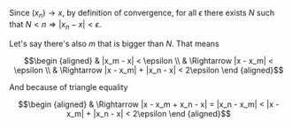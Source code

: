 Since $` (x_n) \rightarrow x `$, by definition of convergence, for all $` \epsilon`$ there exists $` N `$ such that $` N < n \Rightarrow |x_n - x | < \epsilon`$.

Let's say there's also $` m `$ that is bigger than $` N `$. That means

```math
\begin {aligned}
& |x_m - x| < \epsilon \\
& \Rightarrow |x - x_m| < \epsilon \\
& \Rightarrow |x - x_m| + |x_n - x| < 2\epsilon
\end {aligned}
```

And because of triangle equality

```math
\begin {aligned}
& \Rightarrow |x - x_m + x_n - x| = |x_n - x_m| < |x - x_m| + |x_n - x| < 2\epsilon
\end {aligned}
```
